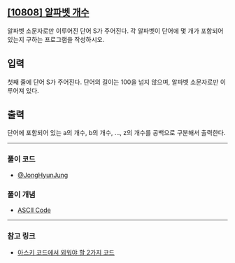 ## [[10808] 알파벳 개수](https://www.acmicpc.net/problem/10808)
알파벳 소문자로만 이루어진 단어 S가 주어진다. 각 알파벳이 단어에 몇 개가 포함되어 있는지 구하는 프로그램을 작성하시오.

## 입력
첫째 줄에 단어 S가 주어진다. 단어의 길이는 100을 넘지 않으며, 알파벳 소문자로만 이루어져 있다.

## 출력
단어에 포함되어 있는 a의 개수, b의 개수, …, z의 개수를 공백으로 구분해서 출력한다.

***

### 풀이 코드
- [@JongHyunJung](https://github.com/almond0115/Algorithm-CodingTest/blob/main/BackJoon/10808/jjh.cpp)

### 풀이 개념

- [ASCII Code](https://github.com/almond0115/Algorithm-CodingTest/blob/main/BackJoon/10808/solution_1.cpp)

***

### 참고 링크
* [아스키 코드에서 외워야 할 2가지 코드](https://almond0115.tistory.com/entry/아스키-코드에서-외워야-할-2가지-코드)